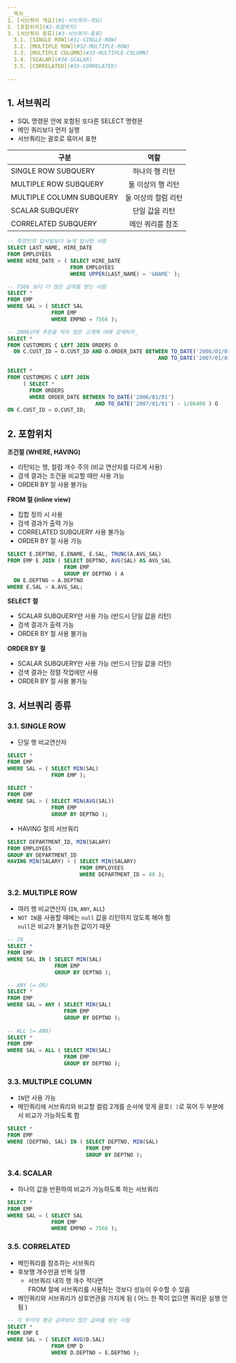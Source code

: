 ```yaml
---
__목차__
1. [서브쿼리 개요](#1-서브쿼리-개요)  
2. [포함위치](#2-포함위치)  
3. [서브쿼리 종류](#3-서브쿼리-종류)  
  3.1. [SINGLE ROW](#31-SINGLE-ROW)  
  3.2. [MULTIPLE ROW](#32-MULTIPLE-ROW)  
  3.3. [MULTIPLE COLUMN](#33-MULTIPLE-COLUMN)  
  3.4. [SCALAR](#34-SCALAR)  
  3.5. [CORRELATED](#35-CORRELATED)
  
---
```


## 1. 서브쿼리 
* SQL 명령문 안에 포함된 또다른 SELECT 명령문
* 메인 쿼리보다 먼저 실행
* 서브쿼리는 괄호로 묶어서 표현

| 구분 | 역할 |
|---|:---:|
| SINGLE ROW SUBQUERY | 하나의 행 리턴 |
| MULTIPLE ROW SUBQUERY | 둘 이상의 행 리턴 |
| MULTIPLE COLUMN SUBQUERY | 둘 이상의 컬럼 리턴 |
| SCALAR SUBQUERY | 단일 값을 리턴 |
| CORRELATED SUBQUERY | 메인 쿼리를 참조 |

```SQL
-- 특정인의 입사일보다 늦게 입사한 사람
SELECT LAST_NAME, HIRE_DATE
FROM EMPLOYEES
WHERE HIRE_DATE > ( SELECT HIRE_DATE
                    FROM EMPLOYEES
                    WHERE UPPER(LAST_NAME) = '&NAME' );

-- 7566 보다 더 많은 급여를 받는 사람
SELECT *
FROM EMP
WHERE SAL > ( SELECT SAL
              FROM EMP
              WHERE EMPNO = 7566 );

-- 2006년에 주문을 하지 않은 고객에 대해 검색하라_
SELECT *
FROM CUSTOMERS C LEFT JOIN ORDERS O
  ON C.CUST_ID = O.CUST_ID AND O.ORDER_DATE BETWEEN TO_DATE('2006/01/01') 
                                                AND TO_DATE('2007/01/01') - 1/86400;

SELECT *
FROM CUSTOMERS C LEFT JOIN
     ( SELECT *
       FROM ORDERS
       WHERE ORDER_DATE BETWEEN TO_DATE('2006/01/01') 
                            AND TO_DATE('2007/01/01') - 1/86400 ) O
ON C.CUST_ID = O.CUST_ID;
```

## 2. 포함위치
__조건절 (WHERE, HAVING)__
  - 리턴되는 행, 컬럼 개수 주의 (비교 연산자를 다르게 사용)
  - 검색 결과는 조건을 비교할 때만 사용 가능
  - ORDER BY 절 사용 불가능

__FROM 절 (inline view)__
  - 집합 정의 시 사용
  - 검색 결과가 출력 가능
  - CORRELATED SUBQUERY 사용 불가능
  - ORDER BY 절 사용 가능
```SQL
SELECT E.DEPTNO, E.ENAME, E.SAL, TRUNC(A.AVG_SAL)
FROM EMP E JOIN ( SELECT DEPTNO, AVG(SAL) AS AVG_SAL
                  FROM EMP
                  GROUP BY DEPTNO ) A
  ON E.DEPTNO = A.DEPTNO
WHERE E.SAL > A.AVG_SAL;
```

__SELECT 절__
  - SCALAR SUBQUERY만 사용 가능 (반드시 단일 값을 리턴)
  - 검색 결과가 출력 가능
  - ORDER BY 절 사용 불가능

__ORDER BY 절__
  - SCALAR SUBQUERY만 사용 가능 (반드시 단일 값을 리턴)
  - 검색 결과는 정렬 작업에만 사용
  - ORDER BY 절 사용 불가능


## 3. 서브쿼리 종류
### 3.1. SINGLE ROW
* 단일 행 비교연산자
```SQL
SELECT *
FROM EMP
WHERE SAL = ( SELECT MIN(SAL)
              FROM EMP );
              
SELECT *
FROM EMP
WHERE SAL > ( SELECT MIN(AVG(SAL))
              FROM EMP
              GROUP BY DEPTNO );              
```

* HAVING 절의 서브쿼리
```SQL
SELECT DEPARTMENT_ID, MIN(SALARY)
FROM EMPLOYEES
GROUP BY DEPARTMENT_ID
HAVING MIN(SALARY) > ( SELECT MIN(SALARY)
                       FROM EMPLOYEES
                       WHERE DEPARTMENT_ID = 80 );
```

### 3.2. MULTIPLE ROW
* 여러 행 비교연산자 (```IN```, ```ANY```, ```ALL```)
* ```NOT IN```을 사용할 때에는 ```null``` 값을 리턴하지 않도록 해야 함  
```null```은 비교가 불가능한 값이기 때문
```SQL
-- IN
SELECT *
FROM EMP
WHERE SAL IN ( SELECT MIN(SAL)
               FROM EMP
               GROUP BY DEPTNO );

-- ANY (= OR)
SELECT *
FROM EMP
WHERE SAL = ANY ( SELECT MIN(SAL)
                  FROM EMP
                  GROUP BY DEPTNO );
                  
-- ALL (= AND)
SELECT *
FROM EMP
WHERE SAL = ALL ( SELECT MIN(SAL)
                  FROM EMP
                  GROUP BY DEPTNO );
```

### 3.3. MULTIPLE COLUMN
* ```IN```만 사용 가능
* 메인쿼리에 서브쿼리와 비교할 컬럼 2개를 순서에 맞게 괄호```( )```로 묶어 두 부분에서 비교가 가능하도록 함
```SQL
SELECT *
FROM EMP
WHERE (DEPTNO, SAL) IN ( SELECT DEPTNO, MIN(SAL)
                         FROM EMP
                         GROUP BY DEPTNO );
```

### 3.4. SCALAR
* 하나의 값을 반환하여 비교가 가능하도록 하는 서브쿼리
```SQL
SELECT *
FROM EMP
WHERE SAL = ( SELECT SAL
              FROM EMP
              WHERE EMPNO = 7566 );
```

### 3.5. CORRELATED
* 메인쿼리를 참조하는 서브쿼리
* 후보행 개수만큼 반복 실행
  - 서브쿼리 내의 행 개수 적다면  
  FROM 절에 서브쿼리를 사용하는 것보다 성능이 우수할 수 있음
* 메인쿼리와 서브쿼리가 상호연관을 가지게 됨 ( 어느 한 쪽이 없으면 쿼리문 실행 안됨 )
```SQL
-- 각 부서의 평균 급여보다 많은 급여를 받는 사람
SELECT *
FROM EMP E
WHERE SAL > ( SELECT AVG(D.SAL) 
              FROM EMP D
              WHERE D.DEPTNO = E.DEPTNO );
```
